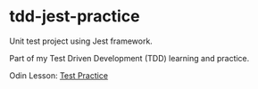 # tdd-jest-practice
Unit test project using Jest framework.
<p>Part of my Test Driven Development (TDD) learning and practice.</p>

<p>Odin Lesson: <a target="_blank" href="https://www.theodinproject.com/lessons/node-path-javascript-testing-practice#assignment">Test Practice</a></p>
